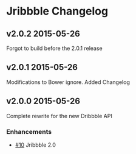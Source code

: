 # Jribbble Changelog

## v2.0.2 2015-05-26

Forgot to build before the 2.0.1 release

## v2.0.1 2015-05-26

Modifications to Bower ignore. Added Changelog

## v2.0.0 2015-05-26

Complete rewrite for the new Dribbble API

### Enhancements

- [#10](https://github.com/tylergaw/jribbble/pull/10) Jribbble 2.0
